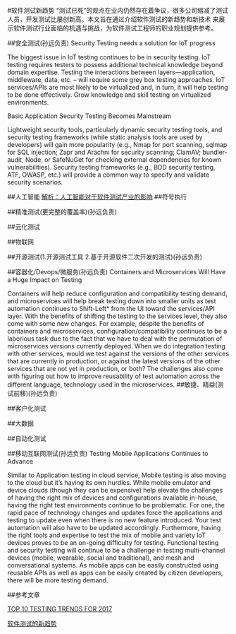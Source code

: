 #软件测试新趋势
“测试已死”的观点在业内仍然存在着争议，很多公司缩减了测试人员，开发测试比屡创新高。本文旨在通过介绍软件测试的新趋势和新技术 来展示软件测试行业面临的机遇与挑战，为软件测试工程师的职业规划提供参考。

##安全测试(孙远负责)
Security Testing needs a solution for IoT progress

The biggest issue in IoT testing continues to be in security testing. IoT testing requires testers to possess additional technical knowledge beyond domain expertise. Testing the interactions between layers—application, middleware, data, etc. – will require some grey box testing approaches. IoT services/APIs are most likely to be virtualized and, in turn, it will help testing to be done effectively. Grow knowledge and skill testing on virtualized environments.

Basic Application Security Testing Becomes Mainstream

Lightweight security tools, particularly dynamic security testing tools, and security testing frameworks (while static analysis tools are used by developers) will gain more popularity (e.g., Nmap for port scanning, sqlmap for SQL injection; Zapr and Arachni for security scanning; ClamAV; bundler-audit, Node, or SafeNuGet for checking external dependencies for known vulnerabilities). Security testing frameworks (e.g., BDD security testing, ATF, OWASP, etc.) will provide a common way to specify and validate security scenarios.

##人工智能
[解析：人工智能对于软件测试产业的影响](http://www.elecfans.com/rengongzhineng/473707.html)
##符号执行

##精准测试(更完整的覆盖率)(孙远负责)

##云化测试

##物联网

##开源测试(1.开源测试工具 2.基于开源软件二次开发的测试)(孙远负责)

##容器化/Devops/微服务(孙远负责)
Containers and Microservices Will Have a Huge Impact on Testing

Containers will help reduce configuration and compatibility testing demand, and microservices will help break testing down into smaller units as test automation continues to Shift-Left* from the UI toward the services/API layer. With the benefits of shifting the testing to the services level, they also come with some new changes. For example, despite the benefits of containers and microservices, configuration/compatibility continues to be a laborious task due to the fact that we have to deal with the permutation of microservices versions currently deployed. When we do integration testing with other services, would we test against the versions of the other services that are currently in production, or against the latest versions of the other services that are not yet in production, or both? The challenges also come with figuring out how to improve reusability of test automation across the different language, technology used in the microservices.
##敏捷、精益(测试前移)(孙远负责)

##客户化测试

##大数据

##自动化测试

##移动互联网测试(孙远负责)
Testing Mobile Applications Continues to Advance

Similar to Application testing in cloud service, Mobile testing is also moving to the cloud but it’s having its own hurdles. While mobile emulator and device clouds (though they can be expensive) help elevate the challenges of having the right mix of devices and configurations available in-house, having the right test environments continue to be problematic. For one, the rapid pace of technology changes and updates force the applications and testing to update even when there is no new feature introduced. Your test automation will also have to be updated accordingly. Furthermore, having the right tools and expertise to test the mix of mobile and variety IoT devices proves to be an on-going difficulty for testing. Functional testing and security testing will continue to be a challenge in testing multi-channel devices (mobile, wearable, social and traditional), and mesh and conversational systems. As mobile apps can be easily constructed using reusable APIs as well as apps can be easily created by citizen developers, there will be more testing demand.

##参考文章

[TOP 10 TESTING TRENDS FOR 2017](http://www.logigear.com/magazine/top-10-testing-trends-for-2017/)

[软件测试的新趋势](http://www.infoq.com/cn/articles/new-trends-of-software-testing)
